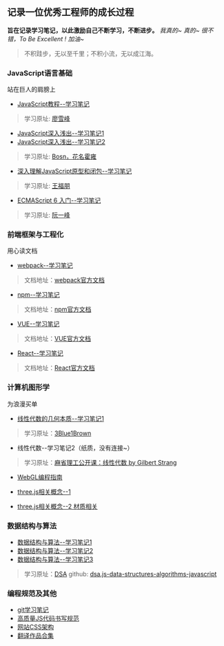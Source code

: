 ## 记录一位优秀工程师的成长过程

**旨在记录学习笔记，以此激励自己不断学习，不断进步。**
_我真的~ 真的~ 很不错，To Be Excellent ! 加油~_
>不积跬步，无以至千里；不积小流，无以成江海。

### JavaScript语言基础
站在巨人的肩膀上

+ [JavaScript教程--学习笔记](https://github.com/beblueblue/learningNotes/blob/master/JavaScript-guide.txt)
>学习原址: [廖雪峰](https://www.liaoxuefeng.com/wiki/1022910821149312)

+ [JavaScript深入浅出--学习笔记1](https://github.com/beblueblue/learningNotes/blob/master/JavaScript-depth.txt)
+ [JavaScript深入浅出--学习笔记2](http://note.youdao.com/noteshare?id=850abfde11550e26eecac4fd3ffb0c3a)
>学习原址: [Bosn，花名霍雍](https://www.imooc.com/learn/277)

+ [深入理解JavaScript原型和闭包--学习笔记](https://github.com/beblueblue/learningNotes/blob/master/%E6%B7%B1%E5%85%A5%E7%90%86%E8%A7%A3JavaScript%E5%8E%9F%E5%9E%8B%E5%92%8C%E9%97%AD%E5%8C%85%20--%E8%AF%BB%E4%B9%A6%E7%AC%94%E8%AE%B0.pdf)
>学习原址: [王福朋](https://www.cnblogs.com/wangfupeng1988/p/3977924.html)

+ [ECMAScript 6 入门--学习笔记](http://note.youdao.com/noteshare?id=a34c2cea079483feb4f7752c505049ae)
>学习原址: [阮一峰](https://www.cnblogs.com/wangfupeng1988/p/3977924.html)

### 前端框架与工程化
用心读文档
+ [webpack--学习笔记](http://note.youdao.com/noteshare?id=23a6cf4968544c26bb5a31892a625e56)
>文档地址：[webpack官方文档](https://webpack.js.org/concepts/)

+ [npm--学习笔记](http://note.youdao.com/noteshare?id=079791a029cc5784092f6bf17abe3a5b)
>文档地址：[npm官方文档](https://docs.npmjs.com/)

+ [VUE--学习笔记](https://github.com/beblueblue/learningNotes/blob/master/%E5%AD%A6%E4%B9%A0Vue.js.pdf)
>文档地址：[VUE官方文档](https://cn.vuejs.org/v2/guide/installation.html)

+ [React--学习笔记](https://github.com/beblueblue/learningNotes/blob/master/%E5%AD%A6%E4%B9%A0Vue.js.pdf)
>文档地址：[React官方文档](https://reactjs.org/docs/getting-started.html)

### 计算机图形学
为浪漫买单
+ [线性代数的几何本质--学习笔记1](http://note.youdao.com/noteshare?id=ba957f230512b1315c688bd2551a5e01)
>学习原址：[3Blue1Brown](https://www.bilibili.com/video/av6731067)
+ 线性代数--学习笔记2（纸质，没有连接~）
>学习原址：[麻省理工公开课：线性代数 by Gilbert Strang](http://open.163.com/newview/movie/courseintro?newurl=%2Fspecial%2Fopencourse%2Fdaishu.html)

+ [WebGL编程指南](https://note.youdao.com/ynoteshare1/index.html?id=245d432b2762600400d639cddefd7a26&type=note)

+ [three.js相关概念--1](http://note.youdao.com/noteshare?id=74e3034aa5ae11c490e492f317b7ae9a)
+ [three.js相关概念--2 材质相关](http://note.youdao.com/noteshare?id=776328fe48ee0fc5a2fd5842726063dd)

### 数据结构与算法
+ [数据结构与算法--学习笔记1](http://note.youdao.com/noteshare?id=69a38ab35a3b1aaa60d1e871f225f194)
+ [数据结构与算法--学习笔记2](http://note.youdao.com/noteshare?id=fb8dd0211e346cf30c9b6d369cdfba83)
+ [数据结构与算法--学习笔记3](http://note.youdao.com/noteshare?id=868d7f683c50a6a76d5e03534f302b46)
>学习原址：[DSA](https://adrianmejia.com/categories/coding/data-structures-and-algorithms-dsa/)
>github: [dsa.js-data-structures-algorithms-javascript](https://github.com/amejiarosario/dsa.js-data-structures-algorithms-javascript)

### 编程规范及其他
+ [git学习笔记](https://github.com/beblueblue/learningNotes/blob/master/git-guide.txt)
+ [高质量JS代码书写规范](http://note.youdao.com/noteshare?id=c70a0b88eebcb1b9831a88db0718706e)
+ [网站CSS架构](http://note.youdao.com/noteshare?id=e60d86ca11cda97e0a2b58e43bb42325)
+ [翻译作品合集](https://zhuanlan.zhihu.com/c_1096013362181378048)